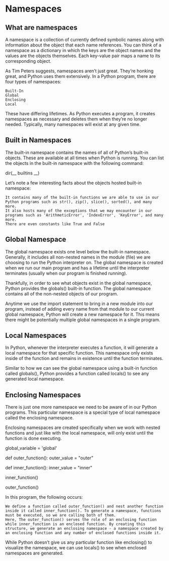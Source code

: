 # Namespaces
## What are namespaces
A namespace is a collection of currently defined symbolic names along with information about the object that each name references. You can think of a namespace as a dictionary in which the keys are the object names and the values are the objects themselves. Each key-value pair maps a name to its corresponding object.

As Tim Peters suggests, namespaces aren’t just great. They’re honking great, and Python uses them extensively. In a Python program, there are four types of namespaces:

    Built-In
    Global
    Enclosing
    Local

These have differing lifetimes. As Python executes a program, it creates namespaces as necessary and deletes them when they’re no longer needed. Typically, many namespaces will exist at any given time.
## Built in Namespaces
The built-in namespace contains the names of all of Python’s built-in objects. These are available at all times when Python is running. You can list the objects in the built-in namespace with the following command:

 dir(__ builtins __)

Let’s note a few interesting facts about the objects hosted built-in namespace:

    It contains many of the built-in functions we are able to use in our Python programs such as str(), zip(), slice(), sorted(), and many more.
    It also hosts many of the exceptions that we may encounter in our programs such as 'ArithmeticError', 'IndexError', 'KeyError', and many more.
    There are even constants like True and False

## Global Namespace
The global namespace exists one level below the built-in namespace. Generally, it includes all non-nested names in the module (file) we are choosing to run the Python interpreter on. The global namespace is created when we run our main program and has a lifetime until the interpreter terminates (usually when our program is finished running).

Thankfully, in order to see what objects exist in the global namespace, Python provides the globals() built-in function. 
The global namespace contains all of the non-nested objects of our program.

Anytime we use the import statement to bring in a new module into our program, instead of adding every name from that module to our current global namespace, Python will create a new namespace for it. This means there might be potentially multiple global namespaces in a single program.

## Local Namespaces
In Python, whenever the interpreter executes a function, it will generate a local namespace for that specific function. This namespace only exists inside of the function and remains in existence until the function terminates.

Similar to how we can see the global namespace using a built-in function called globals(), Python provides a function called locals() to see any generated local namespace.

## Enclosing Namespaces
There is just one more namespace we need to be aware of in our Python programs. This particular namespace is a special type of local namespace called the enclosing namespace.

Enclosing namespaces are created specifically when we work with nested functions and just like with the local namespace, will only exist until the function is done executing.

global_variable = 'global'

def outer_function():
  outer_value = "outer"

  def inner_function():
    inner_value = "inner"

 inner_function()

outer_function()

In this program, the following occurs:

    We define a function called outer_function() and nest another function inside it called inner_function(). To generate a namespace, functions must be executed, so we are calling both of them.
    Here, The outer_function() serves the role of an enclosing function while inner_function is an enclosed function. By creating this structure, we generate an enclosing namespace - a namespace created by an enclosing function and any number of enclosed functions inside it.

While Python doesn’t give us any particular function like enclosing() to visualize the namespace, we can use locals() to see when enclosed namespaces are generated.



